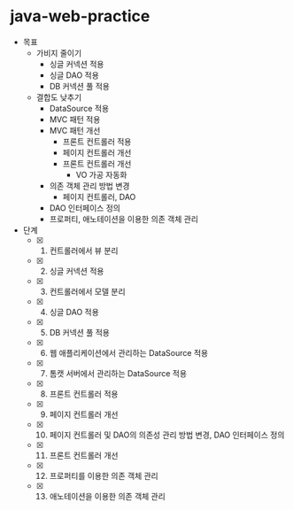 # java-web-practice
- 목표
    - 가비지 줄이기
        - 싱글 커넥션 적용
        - 싱글 DAO 적용
        - DB 커넥션 풀 적용
    - 결합도 낮추기
        - DataSource 적용
        - MVC 패턴 적용
        - MVC 패턴 개선
            - 프론트 컨트롤러 적용
            - 페이지 컨트롤러 개선
            - 프론트 컨트롤러 개선
                - VO 가공 자동화
        - 의존 객체 관리 방법 변경
            - 페이지 컨트롤러, DAO
        - DAO 인터페이스 정의
        - 프로퍼티, 애노테이션을 이용한 의존 객체 관리
- 단계
    - [x] 01. 컨트롤러에서 뷰 분리
    - [x] 02. 싱글 커넥션 적용
    - [x] 03. 컨트롤러에서 모델 분리
    - [x] 04. 싱글 DAO 적용
    - [x] 05. DB 커넥션 풀 적용
    - [x] 06. 웹 애플리케이션에서 관리하는 DataSource 적용
    - [x] 07. 톰캣 서버에서 관리하는 DataSource 적용
    - [x] 08. 프론트 컨트롤러 적용
    - [x] 09. 페이지 컨트롤러 개선
    - [x] 10. 페이지 컨트롤러 및 DAO의 의존성 관리 방법 변경, DAO 인터페이스 정의
    - [x] 11. 프론트 컨트롤러 개선
    - [x] 12. 프로퍼티를 이용한 의존 객체 관리
    - [x] 13. 애노테이션을 이용한 의존 객체 관리
